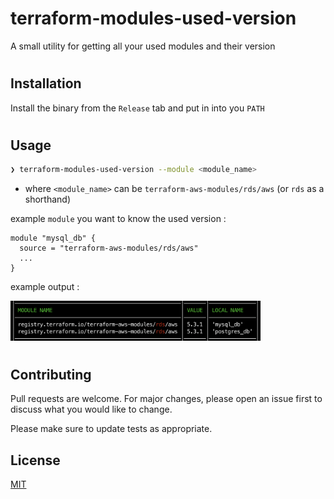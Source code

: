 # terraform-modules-used-version

A small utility for getting all your used modules and their
version

#

## Installation

Install the binary from the `Release` tab and put in into you `PATH`

#

## Usage

```bash
❯ terraform-modules-used-version --module <module_name>
```

- where `<module_name>` can be `terraform-aws-modules/rds/aws`
  (or `rds` as a shorthand)

example `module` you want to know the used version :

```hcl
module "mysql_db" {
  source = "terraform-aws-modules/rds/aws"
  ...
}
```

example output :

<img src="imgs/example.png" alt="output example" width="400"/>

#

## Contributing

Pull requests are welcome. For major changes, please open an issue first
to discuss what you would like to change.

Please make sure to update tests as appropriate.

## License

[MIT](https://choosealicense.com/licenses/mit/)
